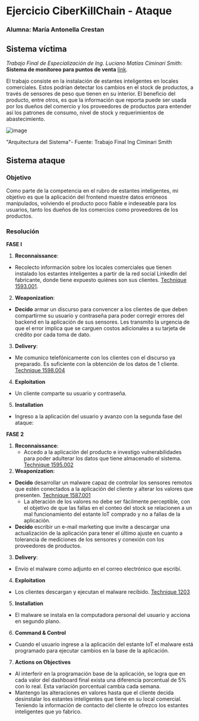 # Ejercicio CiberKillChain - Ataque

### Alumna: María Antonella Crestan

## Sistema víctima
*Trabajo Final de Especialización de Ing. Luciano Matías Ciminari Smith*: **Sistema de monitoreo para puntos de venta** [link](https://lse-posgrados-files.fi.uba.ar/tesis/LSE-FIUBA-Trabajo-Final-CEIoT-Luciano-Matias-Ciminari-Smith-2022.pdf).

El trabajo consiste en la instalación de estantes inteligentes en locales comerciales. Estos podrían detectar los cambios en el stock de productos, a través de sensores de peso que tienen en su interior. El beneficio del producto, entre otros, es que la información que reporta puede ser usada por los dueños del comercio y los proveedores de productos para entender así los patrones de consumo, nivel de stock y requerimientos de abastecimiento. 

![image](https://github.com/AntonellaCrestan/ceiot_base/assets/141678982/77440134-58e7-40e5-bd60-14a10ca9abbe)

"Arquitectura del Sistema"- Fuente: Trabajo Final Ing Ciminari Smith

## Sistema ataque
### Objetivo
Como parte de la competencia en el rubro de estantes inteligentes, mi objetivo es que la aplicación del frontend muestre datos erróneos manipulados, volviendo el producto poco fiable e indeseable para los usuarios, tanto los dueños de los comercios como proveedores de los productos. 
### Resolución
**FASE I**
 1. **Reconnaissance**:
   -	Recolecto información sobre los locales comerciales que tienen instalado los estantes inteligentes a partir de la red social LinkedIn del fabricante, donde tiene expuesto quiénes son sus clientes. [Technique 1593.001](https://attack.mitre.org/techniques/T1593/001/).
2. **Weaponization**:
  - **Decido** armar un discurso para convencer a los clientes de que deben compartirme su usuario y contraseña para poder corregir errores del backend en la aplicación de sus sensores. Les transmito la urgencia de que el error implica que se carguen costos adicionales a su tarjeta de crédito por cada toma de dato. 
3. **Delivery**:
  - Me comunico telefónicamente con los clientes con el discurso ya preparado. Es suficiente con la obtención de los datos de 1 cliente.   [Technique 1598.004](https://attack.mitre.org/techniques/T1598/004/)
4. **Exploitation**
  -	Un cliente comparte su usuario y contraseña.
5. **Installation**
  -	Ingreso a la aplicación del usuario y avanzo con la segunda fase del ataque:

**FASE 2**
1. **Reconnaissance**:
   -	Accedo a la aplicación del producto e investigo vulnerabilidades para poder adulterar los datos que tiene almacenado el sistema. [Technique 1595.002](https://attack.mitre.org/techniques/T1595/002/)
2. **Weaponization**:
  -	**Decido** desarrollar un malware capaz de controlar los sensores remotos que estén conectados a la aplicación del cliente y alterar los valores que presenten. [Technique 1587.001]( https://attack.mitre.org/techniques/T1587/001/)
     - La alteración de los valores no debe ser fácilmente perceptible, con el objetivo de que las fallas en el conteo del stock se relacionen a un mal funcionamiento del estante IoT comprado y no a fallas de la aplicación.
  - **Decido** escribir un e-mail marketing que invite a descargar una actualización de la aplicación para tener el último ajuste en cuanto a tolerancia de mediciones de los sensores y conexión con los proveedores de productos.
3. **Delivery**:
  -	Envío el malware como adjunto en el correo electrónico que escribí.  
4. **Exploitation**
  -	Los clientes descargan y ejecutan el malware recibido. [Technique 1203](https://attack.mitre.org/techniques/T1203/)
5. **Installation**
  -	El malware se instala en la computadora personal del usuario y acciona en segundo plano. 
6. **Command & Control**
  - Cuando el usuario ingrese a la aplicación del estante IoT el malware está programado para ejecutar cambios en la base de la aplicación. 
7. **Actions on Objectives**
  - Al interferir en la programación base de la aplicación, se logra que en cada valor del dashboard final exista una diferencia porcentual de 5% con lo real. Esta variación porcentual cambia cada semana.
  - Mantengo las alteraciones en valores hasta que el cliente decida desinstalar los estantes inteligentes que tiene en su local comercial. Teniendo la información de contacto del cliente le ofrezco los estantes inteligentes que yo fabrico. 
